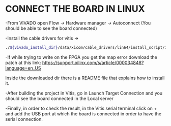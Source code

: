 # CONNECT THE BOARD IN LINUX

-From VIVADO open Flow -> Hardware manager -> Autoconnect (You should be able to see the board connected)


-Install the cable drivers for vitis -> 

```bash
./${vivado_install_dir}/data/xicom/cable_drivers/lin64/install_script/install_drivers/install_drivers
```

-If while trying to write on the FPGA you get the map error download the patch at this link: https://support.xilinx.com/s/article/000034848?language=en_US

Inside the downloaded dir there is a README file that explains how to install it.

-After building the project in Vitis, go in Launch Target Connection and you should see the board connected in the Local server

-Finally, in order to check the result, in the Vitis serial terminal click on + and add the USB port at which the board is connected in order to have the serial connection. 





